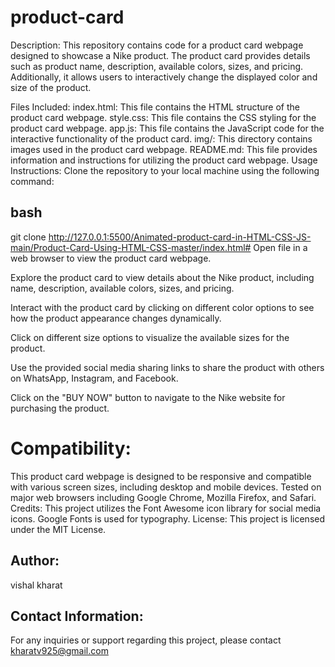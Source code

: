 # product-card
Description:
This repository contains code for a product card webpage designed to showcase a Nike product. The product card provides details such as product name, description, available colors, sizes, and pricing. Additionally, it allows users to interactively change the displayed color and size of the product.

Files Included:
index.html: This file contains the HTML structure of the product card webpage.
style.css: This file contains the CSS styling for the product card webpage.
app.js: This file contains the JavaScript code for the interactive functionality of the product card.
img/: This directory contains images used in the product card webpage.
README.md: This file provides information and instructions for utilizing the product card webpage.
Usage Instructions:
Clone the repository to your local machine using the following command:

## bash
git clone <http://127.0.0.1:5500/Animated-product-card-in-HTML-CSS-JS-main/Product-Card-Using-HTML-CSS-master/index.html#>
Open file in a web browser to view the product card webpage.

Explore the product card to view details about the Nike product, including name, description, available colors, sizes, and pricing.

Interact with the product card by clicking on different color options to see how the product appearance changes dynamically.

Click on different size options to visualize the available sizes for the product.

Use the provided social media sharing links to share the product with others on WhatsApp, Instagram, and Facebook.

Click on the "BUY NOW" button to navigate to the Nike website for purchasing the product.

# Compatibility:
This product card webpage is designed to be responsive and compatible with various screen sizes, including desktop and mobile devices.
Tested on major web browsers including Google Chrome, Mozilla Firefox, and Safari.
Credits:
This project utilizes the Font Awesome icon library for social media icons.
Google Fonts is used for typography.
License:
This project is licensed under the MIT License.

## Author:
vishal kharat

## Contact Information:
For any inquiries or support regarding this project, please contact kharatv925@gmail.com

